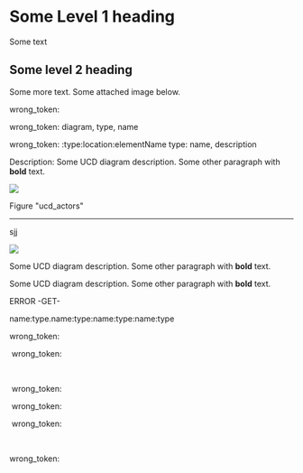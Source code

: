 # Some Level 1 heading

Some text

## Some level 2 heading 

Some more text. Some attached image below.

wrong_token: 

wrong_token:  diagram, type, name

wrong_token: :type:location:elementName type: name, description

Description: Some UCD diagram description.
Some other paragraph with **bold** text.


![](G:\devproj\github\modelio2doc_0_0_1\modelio2doc\modelio2doc\test\img\961ca4c4-2d97-4ef1-b410-0f085431c990.png)

Figure "ucd_actors"



-------------------------

sjj

  

![](G:\devproj\github\modelio2doc_0_0_1\modelio2doc\modelio2doc\test\img\961ca4c4-2d97-4ef1-b410-0f085431c990.png)

Some UCD diagram description.
Some other paragraph with **bold** text.


Some UCD diagram description.
Some other paragraph with **bold** text.




ERROR -GET-



name:type.name:type:name:type:name:type

wrong_token: 

​	wrong_token: 

​	

​	wrong_token: 

​			wrong_token: 

​	wrong_token: 

​	

wrong_token: 